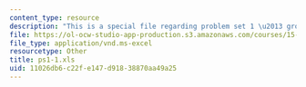 ```yaml
---
content_type: resource
description: "This is a special file regarding problem set 1 \u2013 group 1 spreadsheet."
file: https://ol-ocw-studio-app-production.s3.amazonaws.com/courses/15-053-optimization-methods-in-management-science-spring-2013/11026db6c22fe147d91838870aa49a25_ps1-1.xls
file_type: application/vnd.ms-excel
resourcetype: Other
title: ps1-1.xls
uid: 11026db6-c22f-e147-d918-38870aa49a25
---
```

